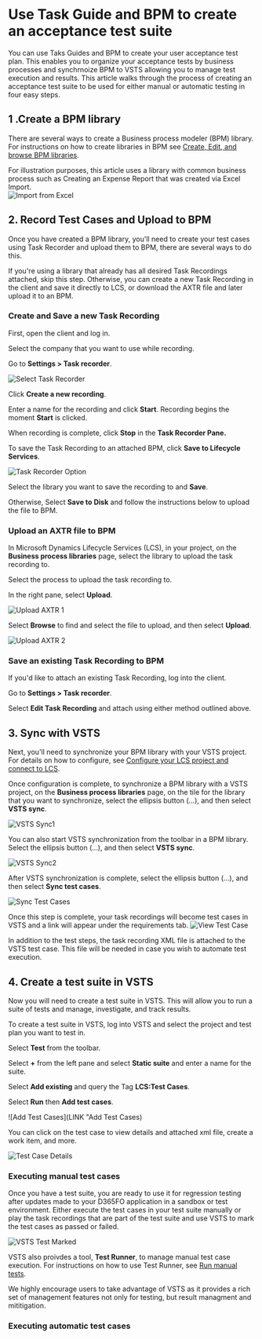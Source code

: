 # Use Task Guide and BPM to create an acceptance test suite

You can use Taks Guides and BPM to create your user acceptance test plan. This enables you to organize your acceptance tests by business processes and synchrnoize BPM to VSTS allowing you to manage test execution and results. This article walks through the process of creating an acceptance test suite to be used for either manual or automatic testing in four easy steps.

## 1 .Create a BPM library

There are several ways to create a Business process modeler (BPM) library. For instructions on how to create libraries in BPM see [Create, Edit, and browse BPM libraries](https://docs.microsoft.com/en-us/dynamics365/unified-operations/dev-itpro/lifecycle-services/creating-editing-browsing).

For illustration purposes, this article uses a library with common business process such as Creating an Expense Report that was created via Excel Import.  
![Import from Excel](Linke "Import from Excel")

## 2. Record Test Cases and Upload to BPM 

Once you have created a BPM library, you'll need to create your test cases using Task Recorder and upload them to BPM, there are several ways to do this. 

If you're using a library that already has all desired Task Recordings attached, skip this step. Otherwise, you can create a new Task Recording in the client and save it directly to LCS, or download the AXTR file and later upload it to an BPM. 

###  Create and Save a new Task Recording 
First, open the client and log in. 

Select the company that you want to use while recording.

Go to **Settings &gt; Task recorder**.

![Select Task Recorder](LINK "Select Task Recorder")

Click **Create a new recording**.

Enter a name for the recording and click **Start**. Recording begins the moment **Start** is clicked.

When recording is complete, click **Stop** in the **Task Recorder Pane.**

To save the Task Recording to an attached BPM, click **Save to Lifecycle Services**.

![Task Recorder Option](LINK "Task Recorder Options")

Select the library you want to save the recording to and **Save**.

Otherwise, Select **Save to Disk** and follow the instructions below to upload the file to BPM.


### Upload an AXTR file to BPM 

In Microsoft Dynamics Lifecycle Services (LCS), in your project, on the **Business process libraries** page, select the library to upload the task recording to.

Select the process to upload the task recording to.

In the right pane, select **Upload**. 

![Upload AXTR 1](LINK "Upload AXTR 1")

Select **Browse** to find and select the file to upload, and then select **Upload**.

![Upload AXTR 2](LINK "Upload AXTR 2")

### Save an existing Task Recording to BPM

If you'd like to attach an existing Task Recording, log into the client.

Go to **Settings &gt; Task recorder**.

Select **Edit Task Recording** and attach using either method outlined above.


## 3. Sync with VSTS   

Next, you'll need to synchronize your BPM library with your VSTS project. For details on how to configure, see [Configure your LCS project and connect to LCS](https://docs.microsoft.com/en-us/dynamics365/unified-operations/dev-itpro/lifecycle-services/synchronize-bpm-vsts#configure-your-lcs-project-to-connect-to-vsts). 

Once configuration is complete, to synchronize a BPM library with a VSTS project, on the **Business process libraries** page, on the tile for the library that you want to synchronize, select the ellipsis button (…), and then select **VSTS sync**.

![VSTS Sync1](LINK "VSTS Sync1")

You can also start VSTS synchronization from the toolbar in a BPM library. Select the ellipsis button (…), and then select **VSTS sync**.

![VSTS Sync2](LINK "VSTS Sync2")

After VSTS synchronization is complete, select the ellipsis button (…), and then select **Sync test cases**.

![Sync Test Cases](LINK "Syc Test Cases")

Once this step is complete, your task recordings will become test cases in VSTS and a link will appear under the requirements tab. 
![View Test Case](LINK "View Test Case")


In addition to the test steps, the task recording XML file is attached to the VSTS test case. This file will be needed in case you wish to automate test execution. 

## 4. Create a test suite in VSTS

Now you will need to create a test suite in VSTS. This will allow you to run a suite of tests and manage, investigate, and track results. 

To create a test suite in VSTS, log into VSTS and select the project and test plan you want to test in. 

Select **Test** from the toolbar.

Select **+** from the left pane and select **Static suite** and enter a name for the suite.

Select **Add existing** and query the Tag **LCS:Test Cases**.

Select **Run** then **Add test cases**.

![Add Test Cases](LINK "Add Test Cases)
 
You can click on the test case to view details and attached xml file, create a work item, and more.   

![Test Case Details](LINK "Test Case Details")


### Executing manual test cases

Once you have a test suite, you are ready to use it for regression testing after updates made to your D365FO application in a sandbox or test environment. Either execute the test cases in your test suite manually or play the task recordings that are part of the test suite and use VSTS to mark the test cases as passed or failed.

![VSTS Test Marked](LINK "VSTS Test Marked")

VSTS also proivdes a tool, **Test Runner**, to manage manual test case execution. For instructions on how to use Test Runner, see [Run manual tests](https://docs.microsoft.com/en-us/vsts/manual-test/getting-started/run-manual-tests).

We highly encourage users to take advantage of VSTS as it provides a rich set of management features not only for testing, but result managment and mititigation.

### Executing automatic test cases

